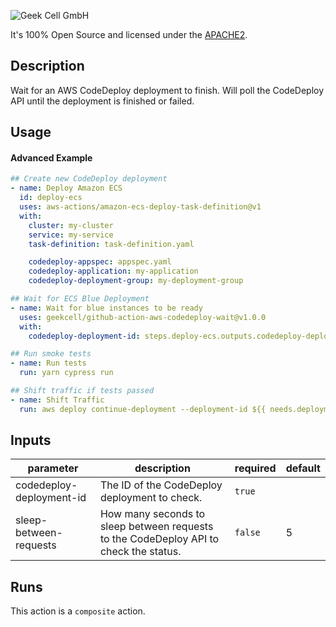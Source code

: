 ![Geek Cell GmbH](https://uploads-ssl.webflow.com/61d1d8051145e270217e36a1/61d205833226d492ab02ad46_Group%202.svg "Geek Cell GmbH")

It's 100% Open Source and licensed under the [APACHE2](LICENSE).

<!-- action-docs-description -->
## Description

Wait for an AWS CodeDeploy deployment to finish. Will poll the CodeDeploy API until the deployment is finished or failed.
<!-- action-docs-description -->

## Usage

#### Advanced Example
``` yaml
## Create new CodeDeploy deployment
- name: Deploy Amazon ECS
  id: deploy-ecs
  uses: aws-actions/amazon-ecs-deploy-task-definition@v1
  with:
    cluster: my-cluster
    service: my-service
    task-definition: task-definition.yaml

    codedeploy-appspec: appspec.yaml
    codedeploy-application: my-application
    codedeploy-deployment-group: my-deployment-group

## Wait for ECS Blue Deployment
- name: Wait for blue instances to be ready
  uses: geekcell/github-action-aws-codedeploy-wait@v1.0.0
  with:
    codedeploy-deployment-id: steps.deploy-ecs.outputs.codedeploy-deployment-id

## Run smoke tests
- name: Run tests
  run: yarn cypress run

## Shift traffic if tests passed
- name: Shift Traffic
  run: aws deploy continue-deployment --deployment-id ${{ needs.deployment.outputs.codedeploy-deployment-id }}
```

<!-- action-docs-inputs -->
## Inputs

| parameter | description | required | default |
| --- | --- | --- | --- |
| codedeploy-deployment-id | The ID of the CodeDeploy deployment to check. | `true` |  |
| sleep-between-requests | How many seconds to sleep between requests to the CodeDeploy API to check the status. | `false` | 5 |
<!-- action-docs-inputs -->

<!-- action-docs-outputs -->

<!-- action-docs-outputs -->

<!-- action-docs-runs -->
## Runs

This action is a `composite` action.
<!-- action-docs-runs -->
